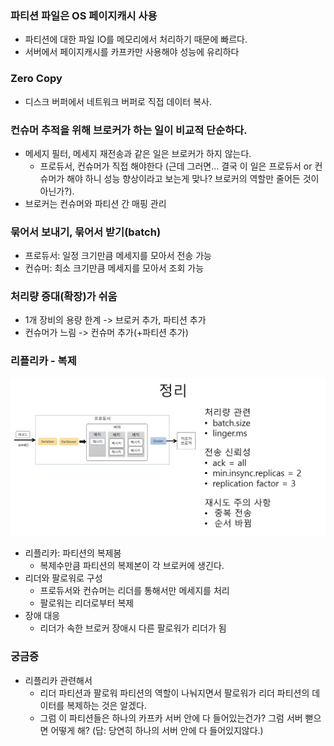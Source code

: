 
### 파티션 파일은 OS 페이지캐시 사용
- 파티션에 대한 파일 IO를 메모리에서 처리하기 때문에 빠르다.
- 서버에서 페이지캐시를 카프카만 사용해야 성능에 유리하다

### Zero Copy
- 디스크 버퍼에서 네트워크 버퍼로 직접 데이터 복사.

### 컨슈머 추적을 위해 브로커가 하는 일이 비교적 단순하다.
- 메세지 필터, 메세지 재전송과 같은 일은 브로커가 하지 않는다.
	- 프로듀서, 컨슈머가 직접 해야한다 (근데 그러면... 결국 이 일은 프로듀서 or 컨슈머가 해야 하니 성능 향상이라고 보는게 맞나? 브로커의 역할만 줄어든 것이 아닌가?).
- 브로커는 컨슈머와 파티션 간 매핑 관리 

### 묶어서 보내기, 묶어서 받기(batch)
- 프로듀서: 일정 크기만큼 메세지를 모아서 전송 가능
- 컨슈머: 최소 크기만큼 메세지를 모아서 조회 가능

### 처리량 증대(확장)가 쉬움
- 1개 장비의 용량 한계 -> 브로커 추가, 파티션 추가
- 컨슈머가 느림 -> 컨슈머 추가(+파티션 추가)


### 리플리카 - 복제
![스크린샷 2023-01-10 오후 9.31.47.png](images%2F%EC%8A%A4%ED%81%AC%EB%A6%B0%EC%83%B7%202023-01-10%20%EC%98%A4%ED%9B%84%209.31.47.png)
- 리플리카: 파티션의 복제봄
	- 복제수만큼 파티션의 복제본이 각 브로커에 생긴다.
- 리더와 팔로워로 구성
	- 프로듀서와 컨슈머는 리더를 통해서만 메세지를 처리
	- 팔로워는 리더로부터 복제
- 장애 대응
	- 리더가 속한 브로커 장애시 다른 팔로워가 리더가 됨

### 궁금증
- 리플리카 관련해서
	- 리더 파티션과 팔로워 파티션의 역할이 나눠지면서 팔로워가 리더 파티션의 데이터를 복제하는 것은 알겠다.
	- 그럼 이 파티션들은 하나의 카프카 서버 안에 다 들어있는건가? 그럼 서버 뻗으면 어떻게 해? (답: 당연히 하나의 서버 안에 다 들어있지않다.)
    
